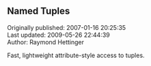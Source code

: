 ## Named Tuples  
Originally published: 2007-01-16 20:25:35  
Last updated: 2009-05-26 22:44:39  
Author: Raymond Hettinger  
  
Fast, lightweight attribute-style access to tuples.